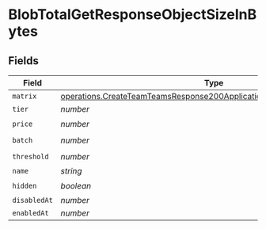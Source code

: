 # BlobTotalGetResponseObjectSizeInBytes


## Fields

| Field                                                                                                                                                            | Type                                                                                                                                                             | Required                                                                                                                                                         | Description                                                                                                                                                      |
| ---------------------------------------------------------------------------------------------------------------------------------------------------------------- | ---------------------------------------------------------------------------------------------------------------------------------------------------------------- | ---------------------------------------------------------------------------------------------------------------------------------------------------------------- | ---------------------------------------------------------------------------------------------------------------------------------------------------------------- |
| `matrix`                                                                                                                                                         | [operations.CreateTeamTeamsResponse200ApplicationJSONResponseBodyMatrix](../../models/operations/createteamteamsresponse200applicationjsonresponsebodymatrix.md) | :heavy_minus_sign:                                                                                                                                               | N/A                                                                                                                                                              |
| `tier`                                                                                                                                                           | *number*                                                                                                                                                         | :heavy_minus_sign:                                                                                                                                               | N/A                                                                                                                                                              |
| `price`                                                                                                                                                          | *number*                                                                                                                                                         | :heavy_check_mark:                                                                                                                                               | N/A                                                                                                                                                              |
| `batch`                                                                                                                                                          | *number*                                                                                                                                                         | :heavy_check_mark:                                                                                                                                               | N/A                                                                                                                                                              |
| `threshold`                                                                                                                                                      | *number*                                                                                                                                                         | :heavy_check_mark:                                                                                                                                               | N/A                                                                                                                                                              |
| `name`                                                                                                                                                           | *string*                                                                                                                                                         | :heavy_minus_sign:                                                                                                                                               | N/A                                                                                                                                                              |
| `hidden`                                                                                                                                                         | *boolean*                                                                                                                                                        | :heavy_check_mark:                                                                                                                                               | N/A                                                                                                                                                              |
| `disabledAt`                                                                                                                                                     | *number*                                                                                                                                                         | :heavy_minus_sign:                                                                                                                                               | N/A                                                                                                                                                              |
| `enabledAt`                                                                                                                                                      | *number*                                                                                                                                                         | :heavy_minus_sign:                                                                                                                                               | N/A                                                                                                                                                              |